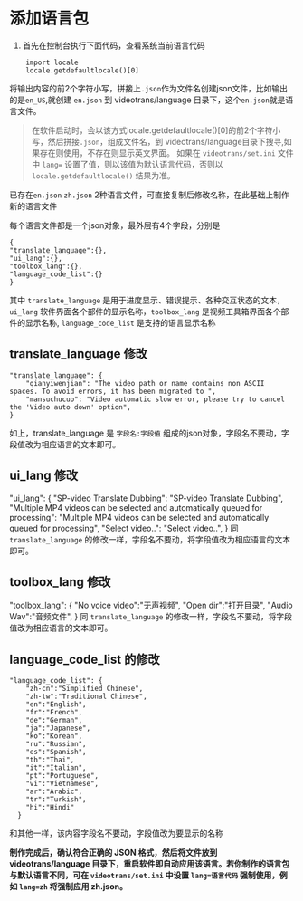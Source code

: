 # 添加语言包

1. 首先在控制台执行下面代码，查看系统当前语言代码

```
    import locale
    locale.getdefaultlocale()[0]
```
将输出内容的前2个字符小写，拼接上`.json`作为文件名创建json文件，比如输出的是`en_US`,就创建 `en.json` 到 videotrans/language 目录下，这个`en.json`就是语言文件。


> 
> 在软件启动时，会以该方式locale.getdefaultlocale()[0]的前2个字符小写，然后拼接`.json`，组成文件名，到 videotrans/language目录下搜寻,如果存在则使用，不存在则显示英文界面。
> 如果在 `videotrans/set.ini` 文件中  `lang=` 设置了值，则以该值为默认语言代码，否则以 `locale.getdefaultlocale()` 结果为准。
>  


已存在`en.json` `zh.json` 2种语言文件，可直接复制后修改名称，在此基础上制作新的语言文件

每个语言文件都是一个json对象，最外层有4个字段，分别是

```
{
"translate_language":{},
"ui_lang":{},
"toolbox_lang":{}, 
"language_code_list":{}
}
```

其中 `translate_language` 是用于进度显示、错误提示、各种交互状态的文本，`ui_lang` 软件界面各个部件的显示名称，`toolbox_lang` 是视频工具箱界面各个部件的显示名称, `language_code_list` 是支持的语言显示名称

## translate_language 修改

```
"translate_language": {
    "qianyiwenjian": "The video path or name contains non ASCII spaces. To avoid errors, it has been migrated to ",
    "mansuchucuo": "Video automatic slow error, please try to cancel the 'Video auto down' option",
}
```

如上，translate_language 是 `字段名:字段值` 组成的json对象，字段名不要动，字段值改为相应语言的文本即可。


## ui_lang 修改

"ui_lang": {
    "SP-video Translate Dubbing": "SP-video Translate Dubbing",
    "Multiple MP4 videos can be selected and automatically queued for processing": "Multiple MP4 videos can be selected and automatically queued for processing",
    "Select video..": "Select video..",
}
同 `translate_language` 的修改一样，字段名不要动，将字段值改为相应语言的文本即可。

## toolbox_lang 修改

"toolbox_lang": {
    "No voice video":"无声视频",
    "Open dir":"打开目录",
    "Audio Wav":"音频文件",
}
同 `translate_language` 的修改一样，字段名不要动，将字段值改为相应语言的文本即可。

## language_code_list 的修改

```
"language_code_list": {
    "zh-cn":"Simplified Chinese",
    "zh-tw":"Traditional Chinese",
    "en":"English",
    "fr":"French",
    "de":"German",
    "ja":"Japanese",
    "ko":"Korean",
    "ru":"Russian",
    "es":"Spanish",
    "th":"Thai",
    "it":"Italian",
    "pt":"Portuguese",
    "vi":"Vietnamese",
    "ar":"Arabic",
    "tr":"Turkish",
    "hi":"Hindi"
  }
```

和其他一样，该内容字段名不要动，字段值改为要显示的名称

**制作完成后，确认符合正确的 JSON 格式，然后将文件放到 videotrans/language 目录下，重启软件即自动应用该语言。若你制作的语言包与默认语言不同，可在 `videotrans/set.ini` 中设置 `lang=语言代码` 强制使用，例如 `lang=zh` 将强制应用 zh.json。**



